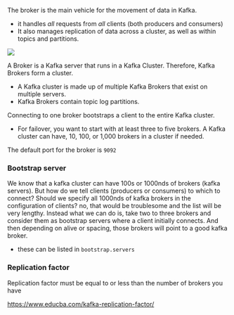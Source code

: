 
The broker is the main vehicle for the movement of data in Kafka.
- it handles *all* requests from *all* clients (both producers and consumers)
- It also manages replication of data across a cluster, as well as within topics and partitions.

![](/assets/images/2023-06-26-21-52-48.png)

A Broker is a Kafka server that runs in a Kafka Cluster. Therefore, Kafka Brokers form a cluster. 
- A Kafka cluster is made up of multiple Kafka Brokers that exist on multiple servers.
- Kafka Brokers contain topic log partitions. 

Connecting to one broker bootstraps a client to the entire Kafka cluster. 
- For failover, you want to start with at least three to five brokers. A Kafka cluster can have, 10, 100, or 1,000 brokers in a cluster if needed.

The default port for the broker is `9092`

### Bootstrap server
We know that a kafka cluster can have 100s or 1000nds of brokers (kafka servers). But how do we tell clients (producers or consumers) to which to connect? Should we specify all 1000nds of kafka brokers in the configuration of clients? no, that would be troublesome and the list will be very lengthy. Instead what we can do is, take two to three brokers and consider them as bootstrap servers where a client initially connects. And then depending on alive or spacing, those brokers will point to a good kafka broker.
- these can be listed in `bootstrap.servers`

### Replication factor
Replication factor must be equal to or less than the number of brokers you have

https://www.educba.com/kafka-replication-factor/